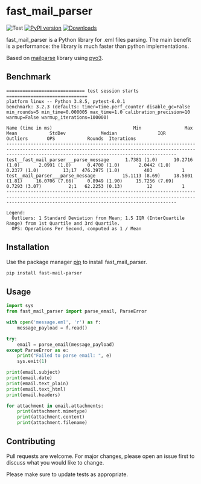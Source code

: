 # fast_mail_parser
![Test](https://github.com/namecheap/fast_mail_parser/workflows/Test/badge.svg)
[![PyPI version](https://badge.fury.io/py/fast-mail-parser.svg)](https://badge.fury.io/py/fast-mail-parser)
[![Downloads](https://pepy.tech/badge/fast-mail-parser)](https://pepy.tech/project/fast-mail-parser)

fast_mail_parser is a Python library for .eml files parsing.
The main benefit is a performance: the library is much faster than python implementations.

Based on [mailparse](https://github.com/staktrace/mailparse) library using [pyo3](https://github.com/PyO3/pyo3).

## Benchmark

```
============================= test session starts ==============================
platform linux -- Python 3.8.5, pytest-6.0.1
benchmark: 3.2.3 (defaults: timer=time.perf_counter disable_gc=False min_rounds=5 min_time=0.000005 max_time=1.0 calibration_precision=10 warmup=False warmup_iterations=100000)

Name (time in ms)                              Min                Max               Mean            StdDev             Median               IQR            Outliers       OPS            Rounds  Iterations
-----------------------------------------------------------------------------------------------------------------------------------------------------------------------------------------------------------
test__fast_mail_parser___parse_message      1.7381 (1.0)      10.2716 (1.0)       2.0991 (1.0)      0.4700 (1.0)       2.0442 (1.0)      0.2377 (1.0)         13;17  476.3975 (1.0)         403           1
test__mail_parser___parse_message          15.1113 (8.69)     18.5801 (1.81)     16.0706 (7.66)     0.8949 (1.90)     15.7256 (7.69)     0.7293 (3.07)          2;1   62.2253 (0.13)         12           1
-----------------------------------------------------------------------------------------------------------------------------------------------------------------------------------------------------------

Legend:
  Outliers: 1 Standard Deviation from Mean; 1.5 IQR (InterQuartile Range) from 1st Quartile and 3rd Quartile.
  OPS: Operations Per Second, computed as 1 / Mean
```


## Installation

Use the package manager [pip](https://pypi.org/project/fast_mail_parser/) to install fast_mail_parser.

```bash
pip install fast-mail-parser
```

## Usage

```python
import sys
from fast_mail_parser import parse_email, ParseError

with open('message.eml', 'r') as f:
    message_payload = f.read()

try:
    email = parse_email(message_payload)
except ParseError as e:
    print("Failed to parse email: ", e)
    sys.exit(1)

print(email.subject)
print(email.date)
print(email.text_plain)
print(email.text_html)
print(email.headers)

for attachment in email.attachments:
    print(attachment.mimetype)
    print(attachment.content)
    print(attachment.filename)
```

## Contributing
Pull requests are welcome. For major changes, please open an issue first to discuss what you would like to change.

Please make sure to update tests as appropriate.
